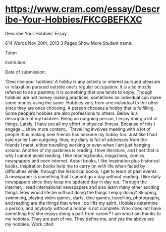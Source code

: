 # https://www.cram.com/essay/Describe-Your-Hobbies/FKCGBEFKXC


Describe Your Hobbies’ Essay

614 Words Nov 20th, 2013 3 Pages
Show More Student name:

Tutor:

Institution:

Date of submission:

‘Describe your hobbies’
A hobby is any activity or interest pursued pleasure or relaxation pursued outside one's regular occupation. It is also mostly referred to as a pastime; it is something that one tends to enjoy. Though hobbies are not money making practices, sometimes an individual can make some money using the same. Hobbies vary from one individual to the other since they are ones choosing. A person chooses a hobby that is fulfilling. Some people’s hobbies are also professions to others. Below is a description of my hobbies.
Being an outgoing person, I enjoy doing a lot of things. Lately, I have put all my effort in physical fitness. Because of this I engage …show more content… 
Travelling involves meeting with a lot of people thus making new friends has become my hobby too. Just like I had said earlier I am outgoing, thus; my diary is full of addresses from the friends I meet, either travelling working or even when I am just hanging around.
Another of my pastimes is reading. I love literature, and I bet that is why I cannot avoid reading. I like reading books, magazines, comics, newspapers and even internet. About books, I like inspiration plus historical books. Inspiration books help me to carry on with life when faced by difficulties while, through the historical books, I get to learn of past events. A newspaper is something that I cannot go a day without reading. I like daily newspapers since they keep me updated day in day out. Through the internet, I read international newspapers and also learn many other exciting things.
How would life be without doing the things I enjoy doing? Skipping, swimming, playing video games, darts, dice games, travelling, photography, and reading are the things that when I do lifts my spirit. Hobbies determine a person, and anybody without a hobby is not complete. Who does not have something he/ she enjoys doing a part from career? I am who I am thanks to my hobbies. They are part of me. They define me, and yes the above are my hobbies.
Work cited